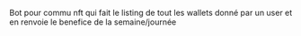 Bot pour commu nft qui fait le listing de tout les wallets donné par un user et en renvoie le benefice de la semaine/journée